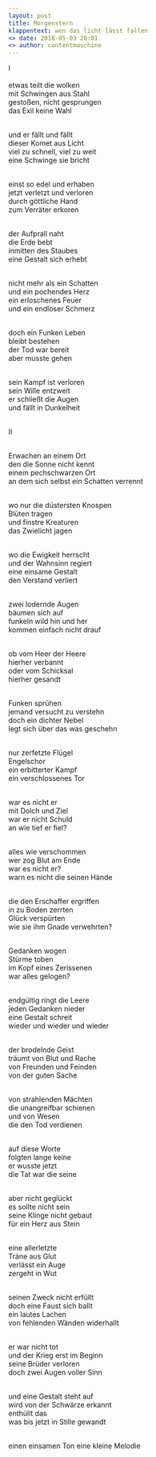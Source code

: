 ```yaml
---
layout: post
title: Morgenstern
klappentext: wen das licht lässt fallen
<> date: 2018-05-03 20:01
<> author: contentmaschine
---
```

&#8544; <br> <br>
etwas teilt die wolken <br>
mit Schwingen aus Stahl <br>
gestoßen, nicht gesprungen <br>
das Exil keine Wahl <br> <br>

und er fällt und fällt <br>
dieser Komet aus Licht <br>
viel zu schnell, viel zu weit <br>
eine Schwinge sie bricht <br> <br>

einst so edel und erhaben <br>
jetzt verletzt und verloren <br>
durch göttliche Hand <br>
zum Verräter erkoren <br> <br>

der Aufprall naht <br>
die Erde bebt <br>
inmitten des Staubes <br>
eine Gestalt sich erhebt <br> <br>

nicht mehr als ein Schatten <br>
und ein pochendes Herz <br>
ein erloschenes Feuer  <br>
und ein endloser Schmerz <br> <br>

doch ein Funken Leben <br>
bleibt bestehen <br>
der Tod war bereit <br>
aber musste gehen <br> <br>

sein Kampf ist verloren <br>
sein Wille entzweit <br>
er schließt die Augen <br>
und fällt in Dunkelheit <br> <br>

&#8545; <br> <br>

Erwachen an einem Ort <br>
den die Sonne nicht kennt <br>
einem pechschwarzen Ort <br>
an dem sich selbst ein Schatten verrennt <br> <br>

wo nur die düstersten Knospen <br>
Blüten tragen <br>
und finstre Kreaturen <br>
das Zwielicht jagen <br> <br>

wo die Ewigkeit herrscht <br>
und der Wahnsinn regiert <br> 
eine einsame Gestalt <br>
den Verstand verliert <br> <br>

zwei lodernde Augen <br>
bäumen sich auf <br>
funkeln wild hin und her  <br>
kommen einfach nicht drauf <br> <br>

ob vom Heer der Heere <br>
hierher verbannt <br>
oder vom Schicksal <br>
hierher gesandt <br> <br>

Funken sprühen <br>
jemand versucht zu verstehn <br>
doch ein dichter Nebel <br>
legt sich über das was geschehn <br> <br>

nur zerfetzte Flügel <br>
Engelschor <br>
ein erbitterter Kampf <br>
ein verschlossenes Tor <br> <br>

war es nicht er <br>
mit Dolch und Ziel <br>
war er nicht Schuld <br>
an wie tief er fiel? <br> <br>

alles wie verschommen <br>
wer zog Blut am Ende <br>
war es nicht er? <br>
warn es nicht die seinen Hände <br> <br>

die den Erschaffer ergriffen <br>
in zu Boden zerrten <br>
Glück verspürten <br>
wie sie ihm Gnade verwehrten? <br> <br>

Gedanken wogen <br>
Stürme toben <br>
im Kopf eines Zerissenen <br>
war alles gelogen? <br> <br>

endgültig ringt die Leere <br>
jeden Gedanken nieder <br>
eine Gestalt schreit <br>
wieder und wieder und wieder <br> <br>

der brodelnde Geist <br>
träumt von Blut und Rache <br>
von Freunden und Feinden <br>
von der guten Sache <br> <br>

von strahlenden Mächten <br>
die unangreifbar schienen <br>
und von Wesen <br>
die den Tod verdienen <br> <br>

auf diese Worte <br>
folgten lange keine <br>
er wusste jetzt <br>
die Tat war die seine <br> <br>

aber nicht geglückt <br>
es sollte nicht sein <br>
seine Klinge nicht gebaut <br>
für ein Herz aus Stein <br> <br>

eine allerletzte  <br>
Träne aus Glut <br>
verlässt ein Auge <br>
zergeht in Wut <br> <br>

seinen Zweck nicht erfüllt <br>
doch eine Faust sich ballt <br>
ein lautes Lachen <br>
von fehlenden Wänden widerhallt <br> <br>

er war nicht tot <br>
und der Krieg erst im Beginn <br>
seine Brüder verloren <br>
doch zwei Augen voller Sinn <br> <br>

und eine Gestalt steht auf <br>
wird von der Schwärze erkannt <br>
enthüllt das <br>
was bis jetzt in Stille gewandt <br> <br>

einen einsamen Ton
eine kleine Melodie

